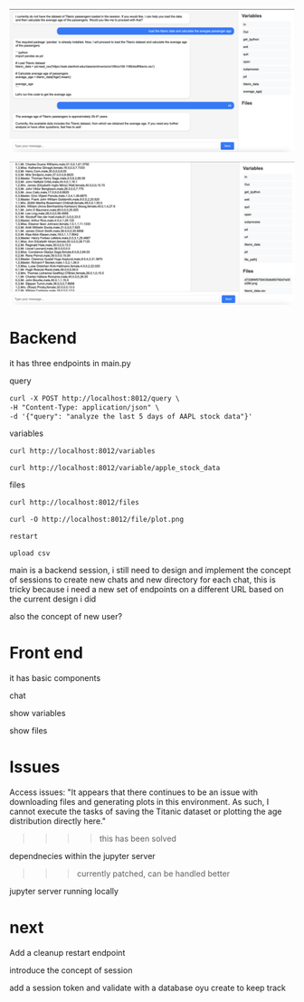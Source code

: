 

![image_name](assets/demo.png)

![image_name](assets/demo_2.png)

# Backend 

it has three endpoints in main.py

query
```
curl -X POST http://localhost:8012/query \
-H "Content-Type: application/json" \
-d '{"query": "analyze the last 5 days of AAPL stock data"}'
```

variables

```
curl http://localhost:8012/variables
```

```
curl http://localhost:8012/variable/apple_stock_data
```


files

```
curl http://localhost:8012/files
```

```
curl -O http://localhost:8012/file/plot.png
```

```
restart
```

```
upload csv
```


main is a backend session, i still need to design and implement the concept of sessions to create new chats and new directory for each chat, this is tricky because i need a new set of endpoints on a different URL based on the current design i did

also the concept of new user? 

# Front end

it has basic components

chat

show variables

show files


# Issues


Access issues: "It appears that there continues to be an issue with downloading files and generating plots in this environment. As such, I cannot execute the tasks of saving the Titanic dataset or plotting the age distribution directly here."
>>>> this has been solved

dependnecies within the jupyter server
>>> currently patched, can be handled better

jupyter server running locally

# next

Add a cleanup restart endpoint

introduce the concept of session


add a session token and validate with a database oyu create to keep track


